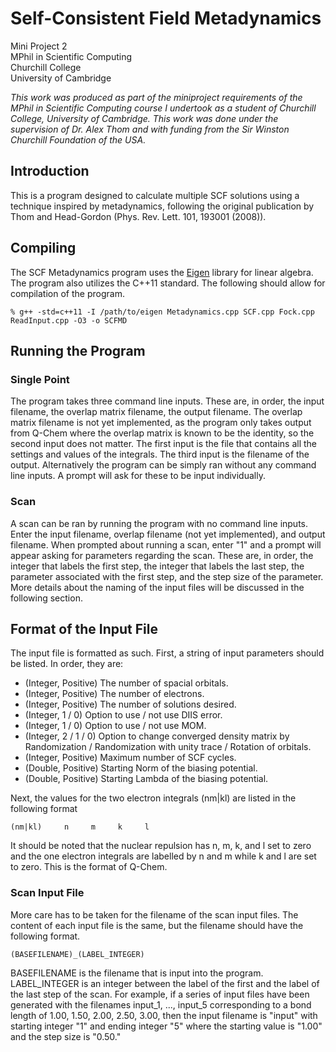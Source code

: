 Self-Consistent Field Metadynamics
==============

Mini Project 2<br />
MPhil in Scientific Computing<br />
Churchill College<br />
University of Cambridge

*This work was produced as part of the miniproject requirements of the MPhil in Scientific Computing course I undertook as a student of Churchill College, University of Cambridge. This work was done under the supervision of Dr. Alex Thom and with funding from the Sir Winston Churchill Foundation of the USA.*

## Introduction

This is a program designed to calculate multiple SCF solutions using a technique inspired by metadynamics, following the original publication by Thom and Head-Gordon (Phys. Rev. Lett. 101, 193001 (2008)).

## Compiling

The SCF Metadynamics program uses the [Eigen](http://eigen.tuxfamily.org/index.php?title=Main_Page) library for linear algebra. The program also utilizes the C++11 standard. The following should allow for compilation of the program.

```
% g++ -std=c++11 -I /path/to/eigen Metadynamics.cpp SCF.cpp Fock.cpp ReadInput.cpp -O3 -o SCFMD
```

## Running the Program

### Single Point

The program takes three command line inputs. These are, in order, the input filename, the overlap matrix filename, the output filename. The overlap matrix filename is not yet implemented, as the program only takes output from Q-Chem where the overlap matrix is known to be the identity, so the second input does not matter. The first input is the file that contains all the settings and values of the integrals. The third input is the filename of the output. Alternatively the program can be simply ran without any command line inputs. A prompt will ask for these to be input individually.

### Scan

A scan can be ran by running the program with no command line inputs. Enter the input filename, overlap filename (not yet implemented), and output filename. When prompted about running a scan, enter "1" and a prompt will appear asking for parameters regarding the scan. These are, in order, the integer that labels the first step, the integer that labels the last step, the parameter associated with the first step, and the step size of the parameter. More details about the naming of the input files will be discussed in the following section.

## Format of the Input File

The input file is formatted as such. First, a string of input parameters should be listed. In order, they are:
- (Integer, Positive) The number of spacial orbitals.
- (Integer, Positive) The number of electrons.
- (Integer, Positive) The number of solutions desired.
- (Integer, 1 / 0) Option to use / not use DIIS error.
- (Integer, 1 / 0) Option to use / not use MOM.
- (Integer, 2 / 1 / 0) Option to change converged density matrix by Randomization / Randomization with unity trace / Rotation of orbitals.
- (Integer, Positive) Maximum number of SCF cycles.
- (Double, Positive) Starting Norm of the biasing potential.
- (Double, Positive) Starting Lambda of the biasing potential.

Next, the values for the two electron integrals (nm|kl) are listed in the following format
```
(nm|kl)     n     m     k     l
```
It should be noted that the nuclear repulsion has n, m, k, and l set to zero and the one electron integrals are labelled by n and m while k and l are set to zero. This is the format of Q-Chem.

### Scan Input File

More care has to be taken for the filename of the scan input files. The content of each input file is the same, but the filename should have the following format.
```
(BASEFILENAME)_(LABEL_INTEGER)
```
BASEFILENAME is the filename that is input into the program. LABEL\_INTEGER is an integer between the label of the first and the label of the last step of the scan. For example, if a series of input files have been generated with the filenames input\_1, ..., input\_5 corresponding to a bond length of 1.00, 1.50, 2.00, 2.50, 3.00, then the input filename is "input" with starting integer "1" and ending integer "5" where the starting value is "1.00" and the step size is "0.50."

